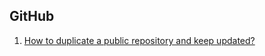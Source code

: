 ## GitHub

1. [How to duplicate a public repository and keep updated?](https://stackoverflow.com/questions/10065526/github-how-to-make-a-fork-of-public-repository-private)
